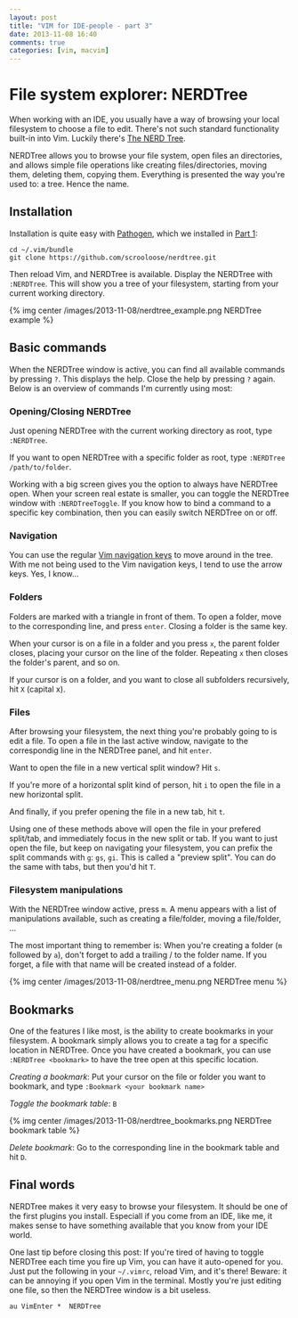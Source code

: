 ```yaml
---
layout: post
title: "VIM for IDE-people - part 3"
date: 2013-11-08 16:40
comments: true
categories: [vim, macvim]
---
```


# File system explorer: NERDTree

When working with an IDE, you usually have a way of browsing your local filesystem to choose a file to edit. There's not such standard functionality built-in into Vim. Luckily there's [The NERD Tree](https://github.com/scrooloose/nerdtree).

NERDTree allows you to browse your file system, open files an directories, and allows simple file operations like creating files/directories, moving them, deleting them, copying them. Everything is presented the way you're used to: a tree. Hence the name.

## Installation

Installation is quite easy with [Pathogen](https://github.com/tpope/vim-pathogen), which we installed in [Part 1](http://miljar.github.io/blog/2013/09/18/vim-for-ide-people-part-1/):

    cd ~/.vim/bundle
    git clone https://github.com/scrooloose/nerdtree.git

Then reload Vim, and NERDTree is available. Display the NERDTree with `:NERDTree`. This will show you a tree of your filesystem, starting from your current working directory.

{% img center /images/2013-11-08/nerdtree_example.png NERDTree example %}

## Basic commands

When the NERDTree window is active, you can find all available commands by pressing `?`. This displays the help. Close the help by pressing `?` again. Below is an overview of commands I'm currently using most:

### Opening/Closing NERDTree

Just opening NERDTree with the current working directory as root, type `:NERDTree`.

If you want to open NERDTree with a specific folder as root, type `:NERDTree /path/to/folder`.

Working with a big screen gives you the option to always have NERDTree open. When your screen real estate is smaller, you can toggle the NERDTree window with `:NERDTreeToggle`. If you know how to bind a command to a specific key combination, then you can easily switch NERDTree on or off.

### Navigation

You can use the regular [Vim navigation keys](http://vim.wikia.com/wiki/Moving_around) to move around in the tree. With me not being used to the Vim navigation keys, I tend to use the arrow keys. Yes, I know...

### Folders

Folders are marked with a triangle in front of them. To open a folder, move to the corresponding line, and press `enter`. Closing a folder is the same key.

When your cursor is on a file in a folder and you press `x`, the parent folder closes, placing your cursor on the line of the folder. Repeating `x` then closes the folder's parent, and so on.

If your cursor is on a folder, and you want to close all subfolders recursively, hit `X` (capital x).

### Files

After browsing your filesystem, the next thing you're probably going to is edit a file. To open a file in the last active window, navigate to the correspondig line in the NERDTree panel, and hit `enter`.

Want to open the file in a new vertical split window? Hit `s`.

If you're more of a horizontal split kind of person, hit `i` to open the file in a new horizontal split.

And finally, if you prefer opening the file in a new tab, hit `t`.

Using one of these methods above will open the file in your prefered split/tab, and immediately focus in the new split or tab. If you want to just open the file, but keep on navigating your filesystem, you can prefix the split commands with `g`: `gs`, `gi`. This is called a "preview split". You can do the same with tabs, but then you'd hit `T`.

### Filesystem manipulations

With the NERDTree window active, press `m`. A menu appears with a list of manipulations available, such as creating a file/folder, moving a file/folder, ...

The most important thing to remember is: When you're creating a folder (`m` followed by `a`), don't forget to add a trailing / to the folder name. If you forget, a file with that name will be created instead of a folder.

{% img center /images/2013-11-08/nerdtree_menu.png NERDTree menu %}

## Bookmarks

One of the features I like most, is the ability to create bookmarks in your filesystem. A bookmark simply allows you to create a tag for a specific location in NERDTree. Once you have created a bookmark, you can use `:NERDTree <bookmark>` to have the tree open at this specific location.

*Creating a bookmark*: Put your cursor on the file or folder you want to bookmark, and type `:Bookmark <your bookmark name>`

*Toggle the bookmark table*: `B`

{% img center /images/2013-11-08/nerdtree_bookmarks.png NERDTree bookmark table %}

*Delete bookmark*: Go to the corresponding line in the bookmark table and hit `D`.

## Final words

NERDTree makes it very easy to browse your filesystem. It should be one of the first plugins you install. Especiall if you come from an IDE, like me, it makes sense to have something available that you know from your IDE world.

One last tip before closing this post: If you're tired of having to toggle NERDTree each time you fire up Vim, you can have it auto-opened for you. Just put the following in your `~/.vimrc`, reload Vim, and it's there! Beware: it can be annoying if you open Vim in the terminal. Mostly you're just editing one file, so then the NERDTree window is a bit useless.

``` vim
au VimEnter *  NERDTree
```
